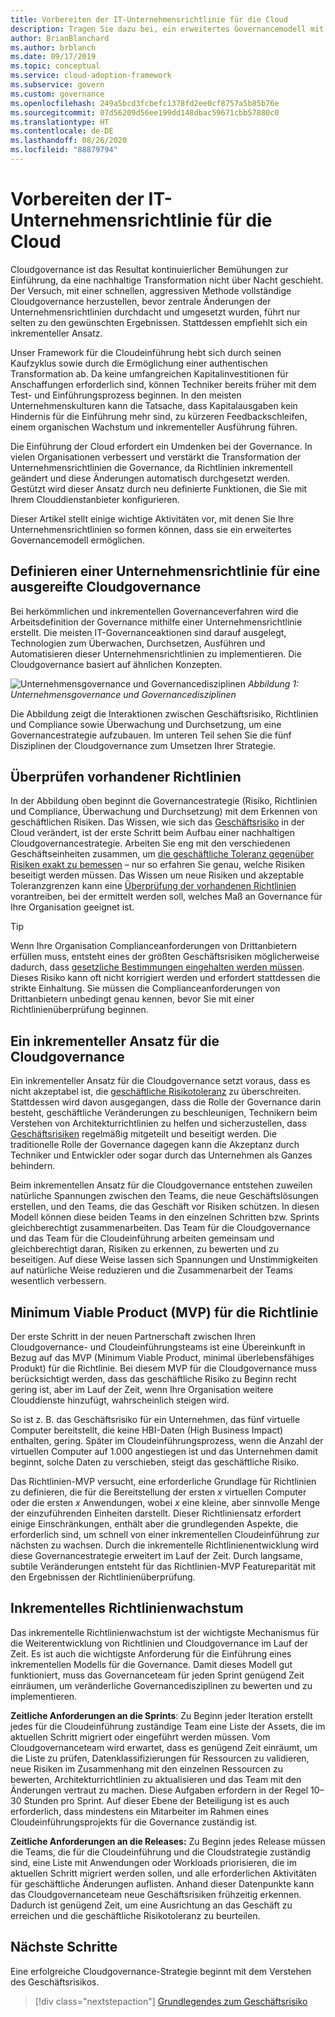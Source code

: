 ```yaml
---
title: Vorbereiten der IT-Unternehmensrichtlinie für die Cloud
description: Tragen Sie dazu bei, ein erweitertes Governancemodell mit Schlüsselaktivitäten wie inkrementelle Änderungen der Unternehmensrichtlinien und automatisierte Durchsetzung zu ermöglichen.
author: BrianBlanchard
ms.author: brblanch
ms.date: 09/17/2019
ms.topic: conceptual
ms.service: cloud-adoption-framework
ms.subservice: govern
ms.custom: governance
ms.openlocfilehash: 249a5bcd3fcbefc1378fd2ee0cf8757a5b85b76e
ms.sourcegitcommit: 07d56209d56ee199dd148dbac59671cbb57880c0
ms.translationtype: HT
ms.contentlocale: de-DE
ms.lasthandoff: 08/26/2020
ms.locfileid: "88879794"
---
```

# <a name="prepare-corporate-it-policy-for-the-cloud"></a>Vorbereiten der IT-Unternehmensrichtlinie für die Cloud

Cloudgovernance ist das Resultat kontinuierlicher Bemühungen zur Einführung, da eine nachhaltige Transformation nicht über Nacht geschieht. Der Versuch, mit einer schnellen, aggressiven Methode vollständige Cloudgovernance herzustellen, bevor zentrale Änderungen der Unternehmensrichtlinien durchdacht und umgesetzt wurden, führt nur selten zu den gewünschten Ergebnissen. Stattdessen empfiehlt sich ein inkrementeller Ansatz.

Unser Framework für die Cloudeinführung hebt sich durch seinen Kaufzyklus sowie durch die Ermöglichung einer authentischen Transformation ab. Da keine umfangreichen Kapitalinvestitionen für Anschaffungen erforderlich sind, können Techniker bereits früher mit dem Test- und Einführungsprozess beginnen. In den meisten Unternehmenskulturen kann die Tatsache, dass Kapitalausgaben kein Hindernis für die Einführung mehr sind, zu kürzeren Feedbackschleifen, einem organischen Wachstum und inkrementeller Ausführung führen.

Die Einführung der Cloud erfordert ein Umdenken bei der Governance. In vielen Organisationen verbessert und verstärkt die Transformation der Unternehmensrichtlinien die Governance, da Richtlinien inkrementell geändert und diese Änderungen automatisch durchgesetzt werden. Gestützt wird dieser Ansatz durch neu definierte Funktionen, die Sie mit Ihrem Clouddienstanbieter konfigurieren.

Dieser Artikel stellt einige wichtige Aktivitäten vor, mit denen Sie Ihre Unternehmensrichtlinien so formen können, dass sie ein erweitertes Governancemodell ermöglichen.

## <a name="define-corporate-policy-to-mature-cloud-governance"></a>Definieren einer Unternehmensrichtlinie für eine ausgereifte Cloudgovernance

Bei herkömmlichen und inkrementellen Governanceverfahren wird die Arbeitsdefinition der Governance mithilfe einer Unternehmensrichtlinie erstellt. Die meisten IT-Governanceaktionen sind darauf ausgelegt, Technologien zum Überwachen, Durchsetzen, Ausführen und Automatisieren dieser Unternehmensrichtlinien zu implementieren. Die Cloudgovernance basiert auf ähnlichen Konzepten.

![Unternehmensgovernance und Governancedisziplinen](../../_images/operational-transformation-govern-large.png)
*Abbildung 1: Unternehmensgovernance und Governancedisziplinen*

Die Abbildung zeigt die Interaktionen zwischen Geschäftsrisiko, Richtlinien und Compliance sowie Überwachung und Durchsetzung, um eine Governancestrategie aufzubauen. Im unteren Teil sehen Sie die fünf Disziplinen der Cloudgovernance zum Umsetzen Ihrer Strategie.

## <a name="review-existing-policies"></a>Überprüfen vorhandener Richtlinien

In der Abbildung oben beginnt die Governancestrategie (Risiko, Richtlinien und Compliance, Überwachung und Durchsetzung) mit dem Erkennen von geschäftlichen Risiken. Das Wissen, wie sich das [Geschäftsrisiko](./business-risk.md) in der Cloud verändert, ist der erste Schritt beim Aufbau einer nachhaltigen Cloudgovernancestrategie. Arbeiten Sie eng mit den verschiedenen Geschäftseinheiten zusammen, um [die geschäftliche Toleranz gegenüber Risiken exakt zu bemessen](./risk-tolerance.md) – nur so erfahren Sie genau, welche Risiken beseitigt werden müssen. Das Wissen um neue Risiken und akzeptable Toleranzgrenzen kann eine [Überprüfung der vorhandenen Richtlinien](./cloud-policy-review.md) vorantreiben, bei der ermittelt werden soll, welches Maß an Governance für Ihre Organisation geeignet ist.

> [!TIP]
> Wenn Ihre Organisation Complianceanforderungen von Drittanbietern erfüllen muss, entsteht eines der größten Geschäftsrisiken möglicherweise dadurch, dass [gesetzliche Bestimmungen eingehalten werden müssen](./regulatory-compliance.md). Dieses Risiko kann oft nicht korrigiert werden und erfordert stattdessen die strikte Einhaltung. Sie müssen die Complianceanforderungen von Drittanbietern unbedingt genau kennen, bevor Sie mit einer Richtlinienüberprüfung beginnen.

## <a name="an-incremental-approach-to-cloud-governance"></a>Ein inkrementeller Ansatz für die Cloudgovernance

Ein inkrementeller Ansatz für die Cloudgovernance setzt voraus, dass es nicht akzeptabel ist, die [geschäftliche Risikotoleranz](./risk-tolerance.md) zu überschreiten. Stattdessen wird davon ausgegangen, dass die Rolle der Governance darin besteht, geschäftliche Veränderungen zu beschleunigen, Technikern beim Verstehen von Architekturrichtlinien zu helfen und sicherzustellen, dass [Geschäftsrisiken](./business-risk.md) regelmäßig mitgeteilt und beseitigt werden. Die traditionelle Rolle der Governance dagegen kann die Akzeptanz durch Techniker und Entwickler oder sogar durch das Unternehmen als Ganzes behindern.

Beim inkrementellen Ansatz für die Cloudgovernance entstehen zuweilen natürliche Spannungen zwischen den Teams, die neue Geschäftslösungen erstellen, und den Teams, die das Geschäft vor Risiken schützen. In diesen Modell können diese beiden Teams in den einzelnen Schritten bzw. Sprints gleichberechtigt zusammenarbeiten. Das Team für die Cloudgovernance und das Team für die Cloudeinführung arbeiten gemeinsam und gleichberechtigt daran, Risiken zu erkennen, zu bewerten und zu beseitigen. Auf diese Weise lassen sich Spannungen und Unstimmigkeiten auf natürliche Weise reduzieren und die Zusammenarbeit der Teams wesentlich verbessern.

## <a name="minimum-viable-product-mvp-for-policy"></a>Minimum Viable Product (MVP) für die Richtlinie

Der erste Schritt in der neuen Partnerschaft zwischen Ihren Cloudgovernance- und Cloudeinführungsteams ist eine Übereinkunft in Bezug auf das MVP (Minimum Viable Product, minimal überlebensfähiges Produkt) für die Richtlinie. Bei diesem MVP für die Cloudgovernance muss berücksichtigt werden, dass das geschäftliche Risiko zu Beginn recht gering ist, aber im Lauf der Zeit, wenn Ihre Organisation weitere Clouddienste hinzufügt, wahrscheinlich steigen wird.

<!-- cSpell:ignore HBI -->

So ist z. B. das Geschäftsrisiko für ein Unternehmen, das fünf virtuelle Computer bereitstellt, die keine HBI-Daten (High Business Impact) enthalten, gering. Später im Cloudeinführungsprozess, wenn die Anzahl der virtuellen Computer auf 1.000 angestiegen ist und das Unternehmen damit beginnt, solche Daten zu verschieben, steigt das geschäftliche Risiko.

Das Richtlinien-MVP versucht, eine erforderliche Grundlage für Richtlinien zu definieren, die für die Bereitstellung der ersten *x* virtuellen Computer oder die ersten *x* Anwendungen, wobei *x* eine kleine, aber sinnvolle Menge der einzuführenden Einheiten darstellt. Dieser Richtliniensatz erfordert einige Einschränkungen, enthält aber die grundlegenden Aspekte, die erforderlich sind, um schnell von einer inkrementellen Cloudeinführung zur nächsten zu wachsen. Durch die inkrementelle Richtlinienentwicklung wird diese Governancestrategie erweitert im Lauf der Zeit. Durch langsame, subtile Veränderungen entsteht für das Richtlinien-MVP Featureparität mit den Ergebnissen der Richtlinienüberprüfung.

## <a name="incremental-policy-growth"></a>Inkrementelles Richtlinienwachstum

Das inkrementelle Richtlinienwachstum ist der wichtigste Mechanismus für die Weiterentwicklung von Richtlinien und Cloudgovernance im Lauf der Zeit. Es ist auch die wichtigste Anforderung für die Einführung eines inkrementellen Modells für die Governance. Damit dieses Modell gut funktioniert, muss das Governanceteam für jeden Sprint genügend Zeit einräumen, um veränderliche Governancedisziplinen zu bewerten und zu implementieren.

**Zeitliche Anforderungen an die Sprints**: Zu Beginn jeder Iteration erstellt jedes für die Cloudeinführung zuständige Team eine Liste der Assets, die im aktuellen Schritt migriert oder eingeführt werden müssen. Vom Cloudgovernanceteam wird erwartet, dass es genügend Zeit einräumt, um die Liste zu prüfen, Datenklassifizierungen für Ressourcen zu validieren, neue Risiken im Zusammenhang mit den einzelnen Ressourcen zu bewerten, Architekturrichtlinien zu aktualisieren und das Team mit den Änderungen vertraut zu machen. Diese Aufgaben erfordern in der Regel 10–30 Stunden pro Sprint. Auf dieser Ebene der Beteiligung ist es auch erforderlich, dass mindestens ein Mitarbeiter im Rahmen eines Cloudeinführungsprojekts für die Governance zuständig ist.

**Zeitliche Anforderungen an die Releases:** Zu Beginn jedes Release müssen die Teams, die für die Cloudeinführung und die Cloudstrategie zuständig sind, eine Liste mit Anwendungen oder Workloads priorisieren, die im aktuellen Schritt migriert werden sollen, und alle erforderlichen Aktivitäten für geschäftliche Änderungen auflisten. Anhand dieser Datenpunkte kann das Cloudgovernanceteam neue Geschäftsrisiken frühzeitig erkennen. Dadurch ist genügend Zeit, um eine Ausrichtung an das Geschäft zu erreichen und die geschäftliche Risikotoleranz zu beurteilen.

## <a name="next-steps"></a>Nächste Schritte

Eine erfolgreiche Cloudgovernance-Strategie beginnt mit dem Verstehen des Geschäftsrisikos.

> [!div class="nextstepaction"]
> [Grundlegendes zum Geschäftsrisiko](./business-risk.md)
